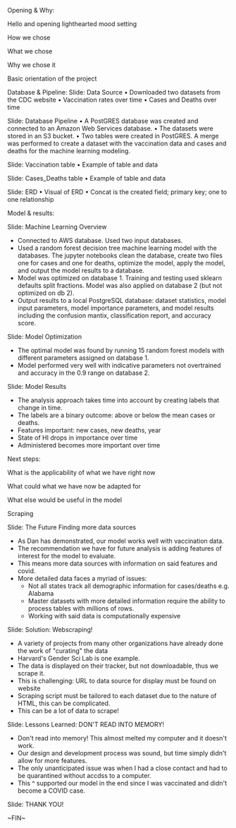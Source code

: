 Opening & Why:

Hello and opening lighthearted mood setting

How we chose

What we chose

Why we chose it

Basic orientation of the project

Database & Pipeline:
Slide: Data Source
•	Downloaded two datasets from the CDC website
•	Vaccination rates over time
•	Cases and Deaths over time

Slide: Database Pipeline
•	A PostGRES database was created and connected to an Amazon Web Services database. 
•	The datasets were stored in an S3 bucket.
•	Two tables were created in PostGRES. A merge was performed to create a dataset with the vaccination data and cases and deaths for the machine learning modeling.

Slide: Vaccination table
•	Example of table and data

Slide: Cases_Deaths table
•	Example of table and data

Slide: ERD 
•	Visual of ERD
•	Concat is the created field; primary key; one to one relationship

Model & results:

Slide:  Machine Learning Overview

- Connected to AWS database.  Used two input databases.
- Used a random forest decision tree machine learning model with the databases.  The jupyter notebooks clean the database, create two files one for cases and one for deaths, optimize the model, apply the model, and output the model results to a database.
- Model was optimized on database 1.  Training and testing used sklearn defaults split fractions.  Model was also applied on database 2 (but not optimized on db 2).
- Output results to a local PostgreSQL database:  dataset statistics, model input parameters, model importance parameters, and model results including the confusion mantix, classification report, and accuracy score.

Slide:  Model Optimization

- The optimal model was found by running 15 random forest models with different parameters assigned on database 1.
- Model performed very well with indicative parameters not overtrained and accuracy in the 0.9 range on database 2.

Slide:  Model Results

- The analysis approach takes time into account by creating labels that change in time.  
- The labels are a binary outcome:  above or below the mean cases or deaths.
- Features important:  new cases, new deaths, year
- State of HI drops in importance over time
- Administered becomes more important over time

Next steps:

What is the applicability of what we have right now

What could what we have now be adapted for

What else would be useful in the model

Scraping


Slide: The Future Finding more data sources

- As Dan has demonstrated, our model works well with vaccination data.
- The recommendation we have for future analysis is adding features of interest for the model to evaluate.
- This means more data sources with information on said features and covid.
- More detailed data faces a myriad of issues:
  * Not all states track all demographic information for cases/deaths e.g. Alabama
  * Master datasets with more detailed information require the ability to process tables with millions of rows.
  * Working with said data is computationally expensive

Slide: Solution: Webscraping!

- A variety of projects from many other organizations have already done the work of "curating" the data
- Harvard's Gender Sci Lab is one example.
- The data is displayed on their tracker, but not downloadable, thus we scrape it.
- This is challenging: URL to data source for display must be found on website
- Scraping script must be tailored to each dataset due to the nature of HTML, this can be complicated.
- This can be a lot of data to scrape!

Slide: Lessons Learned: DON'T READ INTO MEMORY!

- Don't read into memory! This almost melted my computer and it doesn't work.
- Our design and development process was sound, but time simply didn't allow for more features.
- The only unanticipated issue was when I had a close contact and had to be quarantined without accdss to a computer.
- This ^ supported our model in the end since I was vaccinated and didn't become a COVID case.

Slide: THANK YOU!

~FIN~
